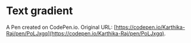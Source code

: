 # Text gradient 

A Pen created on CodePen.io. Original URL: [https://codepen.io/Karthika-Raj/pen/PoLJxgq](https://codepen.io/Karthika-Raj/pen/PoLJxgq).

